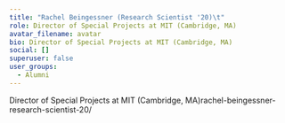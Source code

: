 ```yaml
---
title: "Rachel Beingessner (Research Scientist '20)\t"
role: Director of Special Projects at MIT (Cambridge, MA)
avatar_filename: avatar
bio: Director of Special Projects at MIT (Cambridge, MA)
social: []
superuser: false
user_groups:
  - Alumni
---
```

Director of Special Projects at MIT (Cambridge, MA)rachel-beingessner-research-scientist-20/
